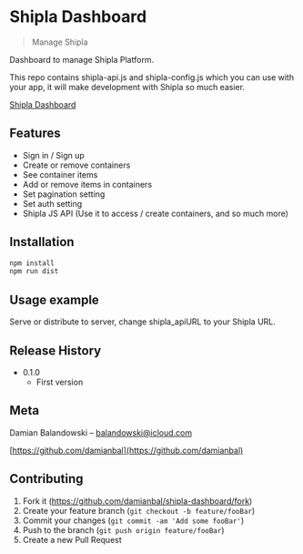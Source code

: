 # Shipla Dashboard
> Manage Shipla 

Dashboard to manage Shipla Platform.

This repo contains shipla-api.js and shipla-config.js which you can use with your app, it will make development with Shipla so much easier. 

[Shipla Dashboard](http://portfolio.damianbalandowski.com/shipla-dashboard/)

## Features
* Sign in / Sign up
* Create or remove containers
* See container items
* Add or remove items in containers
* Set pagination setting 
* Set auth setting
* Shipla JS API (Use it to access / create containers, and so much more)

## Installation

```sh
npm install
npm run dist
```

## Usage example

Serve or distribute to server, change shipla_apiURL to your Shipla URL.

## Release History

* 0.1.0
    * First version

## Meta

Damian Balandowski – balandowski@icloud.com

[https://github.com/damianbal](https://github.com/damianbal)

## Contributing

1. Fork it (<https://github.com/damianbal/shipla-dashboard/fork>)
2. Create your feature branch (`git checkout -b feature/fooBar`)
3. Commit your changes (`git commit -am 'Add some fooBar'`)
4. Push to the branch (`git push origin feature/fooBar`)
5. Create a new Pull Request
